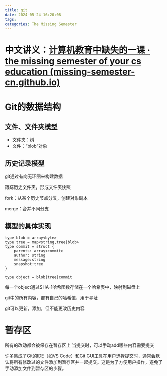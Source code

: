 ```yaml
---
title: git
date: 2024-05-24 16:20:08
tags:
categories: The Missing Semester
---
```

# 中文讲义：[计算机教育中缺失的一课 · the missing semester of your cs education (missing-semester-cn.github.io)](https://missing-semester-cn.github.io/)

# Git的数据结构

## 文件、文件夹模型

* 文件夹：树
* 文件：“blob”对象

## 历史记录模型

git通过有向无环图来构建数据

跟踪历史文件夹，形成文件夹快照

fork：从某个历史节点分叉，创建对象副本

merge：合并不同分支

## 模型的具体实现

```
type blob = array<byte>
type tree = map<string,tree|blob>
type commit = struct {
	parents: array<commit>
	author: string
	message:string
	snapshot:tree
}

type object = blob|tree|commit
```

每一个object通过SHA-1哈希函数存储在一个哈希表中，映射到磁盘上

git中的所有内容，都有自己的哈希值，用于寻址

git可以更新，添加，但不能更改历史内容

# 暂存区

所有的改动都会被保存在暂存区上
当提交时，可以手动add哪些内容需要提交

许多集成了Git的IDE（如VS Code）和Git GUI工具在用户选择提交时，通常会默认将所有修改过的文件添加到暂存区并一起提交。这是为了方便用户操作，避免了手动添加文件到暂存区的步骤。
